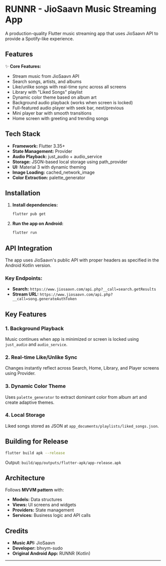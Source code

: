 # RUNNR - JioSaavn Music Streaming App

A production-quality Flutter music streaming app that uses JioSaavn API to provide a Spotify-like experience.

## Features

✨ **Core Features:**
- Stream music from JioSaavn API
- Search songs, artists, and albums
- Like/unlike songs with real-time sync across all screens
- Library with "Liked Songs" playlist
- Dynamic color theme based on album art
- Background audio playback (works when screen is locked)
- Full-featured audio player with seek bar, next/previous
- Mini player bar with smooth transitions
- Home screen with greeting and trending songs

## Tech Stack

- **Framework:** Flutter 3.35+
- **State Management:** Provider
- **Audio Playback:** just_audio + audio_service
- **Storage:** JSON-based local storage using path_provider
- **UI:** Material 3 with dynamic theming
- **Image Loading:** cached_network_image
- **Color Extraction:** palette_generator

## Installation

1. **Install dependencies:**
   ```bash
   flutter pub get
   ```

2. **Run the app on Android:**
   ```bash
   flutter run
   ```

## API Integration

The app uses JioSaavn's public API with proper headers as specified in the Android Kotlin version.

### Key Endpoints:
- **Search:** `https://www.jiosaavn.com/api.php?__call=search.getResults`
- **Stream URL:** `https://www.jiosaavn.com/api.php?__call=song.generateAuthToken`

## Key Features

### 1. Background Playback
Music continues when app is minimized or screen is locked using `just_audio` and `audio_service`.

### 2. Real-time Like/Unlike Sync
Changes instantly reflect across Search, Home, Library, and Player screens using Provider.

### 3. Dynamic Color Theme
Uses `palette_generator` to extract dominant color from album art and create adaptive themes.

### 4. Local Storage
Liked songs stored as JSON at `app_documents/playlists/liked_songs.json`.

## Building for Release

```bash
flutter build apk --release
```

Output: `build/app/outputs/flutter-apk/app-release.apk`

## Architecture

Follows **MVVM pattern** with:
- **Models:** Data structures
- **Views:** UI screens and widgets
- **Providers:** State management
- **Services:** Business logic and API calls

## Credits

- **Music API:** JioSaavn
- **Developer:** bhvym-sudo
- **Original Android App:** RUNNR (Kotlin)

---
